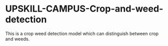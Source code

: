 # UPSKILL-CAMPUS-Crop-and-weed-detection
This is a crop weed detection model which can distinguish between crop and weeds.
